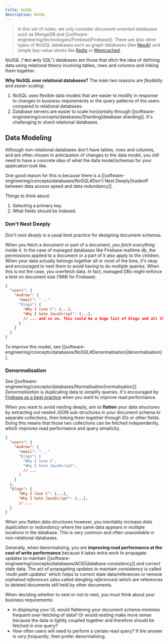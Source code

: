 ```yaml
---
title: NoSQL
description: NoSQL
---
```


> In this set of notes, we only consider *document-oriented* databases such as MongoDB and [[software-engineering/technologies/Firebase|Firebase]]. There are also other types of NoSQL databases such as graph databases (like [Neo4j](https://neo4j.com/)) and simple key-value stores like [Redis](https://redis.io/) or [Memcached](https://memcached.org/).

*NoSQL* ("**n**ot **o**nly SQL") databases are those that ditch the idea of defining data using relational theory involving tables, rows and columns and linking them together.

**Why NoSQL over relational databases?**
The main two reasons are *flexibility* and *easier scaling*:
1. NoSQL uses flexible data models that are easier to modify in response to changes in business requirements or the query patterns of the users compared to relational databases.
2. Database servers are easier to scale horizontally through [[software-engineering/concepts/databases/Sharding|database sharding]]. It's challenging to shard relational databases.

## Data Modeling
Although non-relational databases don't have tables, rows and columns, and are often chosen in anticipation of changes to the data model, you still need to have a concrete idea of what the data model/schemas for your application look like. 

One good reason for this is because there is a [[software-engineering/concepts/databases/NoSQL#Don't Nest Deeply|tradeoff between data access speed and data redundancy]]. 


Things to think about:
1. Selecting a primary key.
2. What fields should be indexed.





### Don't Nest Deeply
*Don't nest deeply* is a usual best practice for designing document schemas.

When you fetch a document or part of a document, *you fetch everything inside it*. In the case of managed databases like Firebase realtime db, the permissions applied to a document or a part of it also apply to the children. When your data actually belongs together all or most of the time, it's okay and encouraged to nest them to avoid having to do multiple queries. When this is not the case, you overfetch data. In fact, managed DBs might enforce a limit on document size (1MiB for Firebase).
```json
{
  "users": {
    "Andrew": {
      "email": "..."
      "blogs": {
        "Why I love C": {...},
        "Why I hate JavaScript": {...},
        // ... and so on. This could be a huge list of blogs and all their contents!
      }
    }
  }
}
```
To improve this model, see [[software-engineering/concepts/databases/NoSQL#Denormalisation|denormalisation]].

### Denormalisation
See [[software-engineering/concepts/databases/Normalisation|normalisation]]. *Denormalisation* is duplicating data to simplify queries. It's encouraged by [Firebase as a best practice](https://www.youtube.com/watch?v=vKqXSZLLnHA&ab_channel=Firebase) when you want to improve read performance.

When you want to avoid nesting deeply, aim to **flatten** your data structures by extracting out nested JSON sub-structures in your document schema to separate collections, then linking them together through IDs or other fields. Doing this means that those two collections can be fetched independently, which improves read performance and query simplicity.
```json
{
  "users": {
    "Andrew": {
      "email": "..."
      "blogs": [
        "Why I love C",
        "Why I hate JavaScript",
        // ...
      ]
    }
  },
  "blogs": {
      "Why I love C": {...},
      "Why I hate JavaScript": {...},
      // ...
  }
}
```

When you flatten data structures however, you inevitably increase *data duplication* or *redundancy* where the same data appears in multiple locations in the database. This is very common and often unavoidable in non-relational databases. 

Generally, when denormalising, you are **improving read performance at the cost of write performance** because it takes extra work to propagate updates to maintain [[software-engineering/concepts/databases/ACID|database consistency]] and correct stale data. The act of propagating updates to maintain consistency is called '*multi-path updates*' which helps to correct stale data/references or remove *orphaned references* (also called *dangling references*) which are references to deleted documents still held by other documents.

When deciding whether to nest or not to nest, you must think about your business requirements:
- In displaying your UI, would flattening your document schema minimise frequent over-fetching of data? Or would nesting make more sense because the data is tightly coupled together and therefore should be fetched in one query?
- How often users will need to perform a certain read query? If the answer is *very frequently*, then prefer denormalising.
